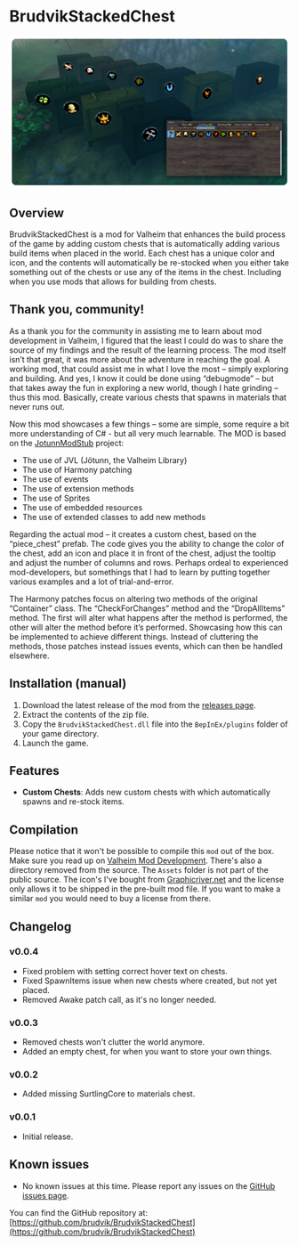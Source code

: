 # BrudvikStackedChest

![Display of the mod in use](https://raw.githubusercontent.com/brudvik/BrudvikStackedChest/refs/heads/master/mod-example-chests.png)

## Overview

BrudvikStackedChest is a mod for Valheim that enhances the build process of the game by adding custom chests that is automatically adding various build items when placed
in the world. Each chest has a unique color and icon, and the contents will automatically be re-stocked when you either take something out of the chests
or use any of the items in the chest. Including when you use mods that allows for building from chests.

## Thank you, community!

As a thank you for the community in assisting me to learn about mod development in Valheim, I figured that the least I could do was to share the source of my findings and the result of the learning process. The mod itself isn’t that great, it was more about the adventure in reaching the goal. A working mod, that could assist me in what I love the most – simply exploring and building. And yes, I know it could be done using “debugmode” – but that takes away the fun in exploring a new world, though I hate grinding – thus this mod. Basically, create various chests that spawns in materials that never runs out.

Now this mod showcases a few things – some are simple, some require a bit more understanding of C# - but all very much learnable. The MOD is based on the [JotunnModStub](https://github.com/Valheim-Modding/JotunnModStub) project:

- The use of JVL (Jötunn, the Valheim Library) 
-	The use of Harmony patching
-	The use of events
-	The use of extension methods
-	The use of Sprites
-	The use of embedded resources
-	The use of extended classes to add new methods

Regarding the actual mod – it creates a custom chest, based on the “piece_chest” prefab. The code gives you the ability to change the color of the chest, add an icon and place it in front of the chest, adjust the tooltip and adjust the number of columns and rows. Perhaps ordeal to experienced mod-developers, but somethings that I had to learn by putting together various examples and a lot of trial-and-error.

The Harmony patches focus on altering two methods of the original “Container” class. The “CheckForChanges” method and the “DropAllItems” method. The first will alter what happens after the method is performed, the other will alter the method before it’s performed. Showcasing how this can be implemented to achieve different things. Instead of cluttering the methods, those patches instead issues events, which can then be handled elsewhere.

## Installation (manual)

1. Download the latest release of the mod from the [releases page](https://github.com/brudvik/BrudvikStackedChest/releases).
2. Extract the contents of the zip file.
3. Copy the `BrudvikStackedChest.dll` file into the `BepInEx/plugins` folder of your game directory.
4. Launch the game.

## Features

- **Custom Chests**: Adds new custom chests with which automatically spawns and re-stock items.

## Compilation

Please notice that it won't be possible to compile this `mod` out of the box. Make sure you read up on [Valheim Mod Development](https://github.com/Valheim-Modding/JotunnModStub).
There's also a directory removed from the source. The `Assets` folder is not part of the public source. The icon's I've bought from [Graphicriver.net](https://graphicriver.net/item/fantasy-strategy-skills/35481040) and
the license only allows it to be shipped in the pre-built mod file. If you want to make a similar `mod` you would need to buy a license from there.

## Changelog

### v0.0.4

- Fixed problem with setting correct hover text on chests.
- Fixed SpawnItems issue when new chests where created, but not yet placed.
- Removed Awake patch call, as it's no longer needed.

### v0.0.3

- Removed chests won't clutter the world anymore.
- Added an empty chest, for when you want to store your own things.

### v0.0.2

- Added missing SurtlingCore to materials chest.

### v0.0.1

- Initial release.

## Known issues

- No known issues at this time. Please report any issues on the [GitHub issues page](https://github.com/brudvik/BrudvikStackedChest/issues).

You can find the GitHub repository at: [https://github.com/brudvik/BrudvikStackedChest](https://github.com/brudvik/BrudvikStackedChest)
